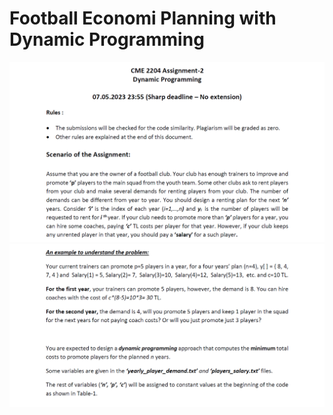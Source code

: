 # Football Economi Planning with Dynamic Programming

![banner resmi](https://github.com/emrepiristinee/Football-Economi-Planning-with-Dynamic-Programming/blob/main/photo/1.png)
![banner resmi](https://github.com/emrepiristinee/Football-Economi-Planning-with-Dynamic-Programming/blob/main/photo/2.png)
